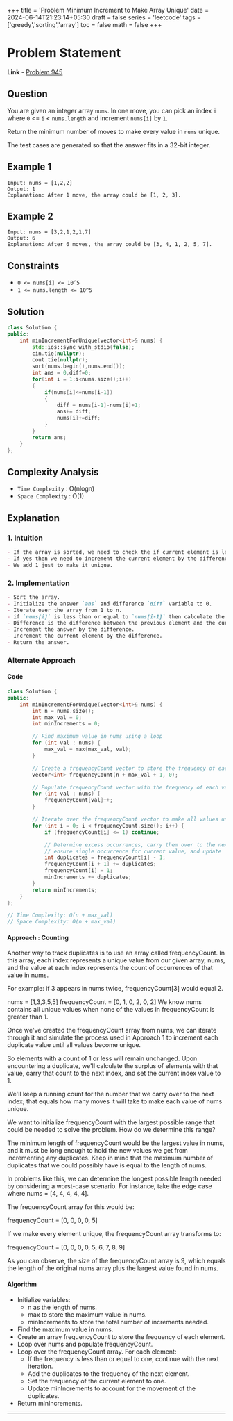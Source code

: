 +++
title = 'Problem Minimum Increment to Make Array Unique'
date = 2024-06-14T21:23:14+05:30
draft = false
series = 'leetcode'
tags =['greedy','sorting','array']
toc = false
math = false
+++

# Problem Statement

**Link** - [Problem 945](https://leetcode.com/problems/minimum-increment-to-make-array-unique/description/)

## Question

You are given an integer array `nums`. In one move, you can pick an index `i` where `0` <= `i` < `nums.length` and increment `nums[i]` by `1`.

Return the minimum number of moves to make every value in `nums` unique.

The test cases are generated so that the answer fits in a 32-bit integer.

## Example 1

```text
Input: nums = [1,2,2]
Output: 1
Explanation: After 1 move, the array could be [1, 2, 3].
```

## Example 2

```text
Input: nums = [3,2,1,2,1,7]
Output: 6
Explanation: After 6 moves, the array could be [3, 4, 1, 2, 5, 7].
```

## Constraints

- `0 <= nums[i] <= 10^5`
- `1 <= nums.length <= 10^5`

## Solution

```cpp
class Solution {
public:
    int minIncrementForUnique(vector<int>& nums) {
        std::ios::sync_with_stdio(false);
        cin.tie(nullptr);
        cout.tie(nullptr);
        sort(nums.begin(),nums.end());
        int ans = 0,diff=0;
        for(int i = 1;i<nums.size();i++)
        {
            if(nums[i]<=nums[i-1])
            {
                diff = nums[i-1]-nums[i]+1;
                ans+= diff;
                nums[i]+=diff;
            }
        }
        return ans;
    }
};
```

## Complexity Analysis

- `Time Complexity` : O(nlogn)
- `Space Complexity` : O(1)

## Explanation

### 1. Intuition

```markdown
- If the array is sorted, we need to check the if current element is less than or equal to the previous element.
- If yes then we need to increment the current element by the difference of previous element and current element + 1.
- We add 1 just to make it unique.
```

### 2. Implementation

```markdown
- Sort the array.
- Initialize the answer `ans` and difference `diff` variable to 0.
- Iterate over the array from 1 to n.
- if `nums[i]` is less than or equal to `nums[i-1]` then calculate the difference.
- Difference is the difference between the previous element and the current element + 1.
- Increment the answer by the difference.
- Increment the current element by the difference.
- Return the answer.
```

### Alternate Approach

#### Code

```cpp
class Solution {
public:
    int minIncrementForUnique(vector<int>& nums) {
        int n = nums.size();
        int max_val = 0;
        int minIncrements = 0;

        // Find maximum value in nums using a loop
        for (int val : nums) {
            max_val = max(max_val, val);
        }

        // Create a frequencyCount vector to store the frequency of each value in nums
        vector<int> frequencyCount(n + max_val + 1, 0);

        // Populate frequencyCount vector with the frequency of each value in nums
        for (int val : nums) {
            frequencyCount[val]++;
        }

        // Iterate over the frequencyCount vector to make all values unique
        for (int i = 0; i < frequencyCount.size(); i++) {
            if (frequencyCount[i] <= 1) continue;

            // Determine excess occurrences, carry them over to the next value,
            // ensure single occurrence for current value, and update  minIncrements.
            int duplicates = frequencyCount[i] - 1;
            frequencyCount[i + 1] += duplicates;
            frequencyCount[i] = 1;
            minIncrements += duplicates;
        }
        return minIncrements;
    }
};

// Time Complexity: O(n + max_val)
// Space Complexity: O(n + max_val)
```

#### Approach : Counting

Another way to track duplicates is to use an array called frequencyCount. In this array, each index represents a unique value from our given array, nums, and the value at each index represents the count of occurrences of that value in nums.

For example: if 3 appears in nums twice, frequencyCount[3] would equal 2.

nums = [1,3,3,5,5]
frequencyCount = [0, 1, 0, 2, 0, 2]
We know nums contains all unique values when none of the values in frequencyCount is greater than 1.

Once we've created the frequencyCount array from nums, we can iterate through it and simulate the process used in Approach 1 to increment each duplicate value until all values become unique.

So elements with a count of 1 or less will remain unchanged. Upon encountering a duplicate, we'll calculate the surplus of elements with that value, carry that count to the next index, and set the current index value to 1.

We'll keep a running count for the number that we carry over to the next index; that equals how many moves it will take to make each value of nums unique.

We want to initialize frequencyCount with the largest possible range that could be needed to solve the problem. How do we determine this range?

The minimum length of frequencyCount would be the largest value in nums, and it must be long enough to hold the new values we get from incrementing any duplicates. Keep in mind that the maximum number of duplicates that we could possibly have is equal to the length of nums.

In problems like this, we can determine the longest possible length needed by considering a worst-case scenario. For instance, take the edge case where nums = [4, 4, 4, 4, 4].

The frequencyCount array for this would be:

frequencyCount = [0, 0, 0, 0, 5]

If we make every element unique, the frequencyCount array transforms to:

frequencyCount = [0, 0, 0, 0, 5, 6, 7, 8, 9]

As you can observe, the size of the frequencyCount array is 9, which equals the length of the original nums array plus the largest value found in nums.

#### Algorithm

- Initialize variables:
  - n as the length of nums.
  - max to store the maximum value in nums.
  - minIncrements to store the total number of increments needed.
- Find the maximum value in nums.
- Create an array frequencyCount to store the frequency of each element.
- Loop over nums and populate frequencyCount.
- Loop over the frequencyCount array. For each element:
  - If the frequency is less than or equal to one, continue with the next iteration.
  - Add the duplicates to the frequency of the next element.
  - Set the frequency of the current element to one.
  - Update minIncrements to account for the movement of the duplicates.
- Return minIncrements.

---
